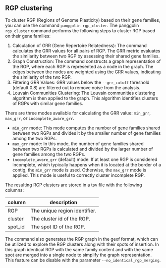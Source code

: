 ## RGP clustering

To cluster RGP (Regions of Genome Plasticity) based on their gene families, you can use the command `panggolin rgp_cluster`.
The panggolin `rgp_cluster` command performs the following steps to cluster RGP based on their gene families:

1. Calculation of GRR (Gene Repertoire Relatedness): The command calculates the GRR values for all pairs of RGP. The GRR metric evaluates the similarity between two RGP by assessing their shared gene families.
2. Graph Construction: The command constructs a graph representation of the RGP, where each RGP is represented as a node in the graph. The edges between the nodes are weighted using the GRR values, indicating the similarity of the two RGP.
3. Filtering GRR Values: GRR values below the `--grr_cutoff` threshold (default 0.8) are filtered out to remove noise from the analysis.
4. Louvain Communities Clustering: The Louvain communities clustering algorithm is then applied to the graph. This algorithm identifies clusters of RGPs with similar gene families.

There are three modes available for calculating the GRR value: `min_grr`, `max_grr`, or `incomplete_aware_grr`.
- `min_grr` mode: This mode computes the number of gene families shared between two RGPs and divides it by the smaller number of gene families among the two RGPs.
- `max_grr` mode: In this mode, the number of gene families shared between two RGPs is calculated and divided by the larger number of gene families among the two RGPs.
- `incomplete_aware_grr` (default) mode: If at least one RGP is considered incomplete, which typically happens when it is located at the border of a contig, the `min_grr` mode is used. Otherwise, the `max_grr` mode is applied. This mode is useful to correctly cluster incomplete RGP.


The resulting RGP clusters are stored in a tsv file with the following columns:

| column  | description                  |
|---------|------------------------------|
|RGP|The unique region identifier.|
|cluster|The cluster id of the RGP.|
|spot_id|The spot ID of the RGP.|


The command also generates the RGP graph in the gexf format, which can be utilized to explore the RGP clusters along with their spots of insertion. In this graph identical RGP with the same family content and with the same spot are merged into a single node to simplify the graph representation. This feature can be disable with the parameter `--no_identical_rgp_merging`.
